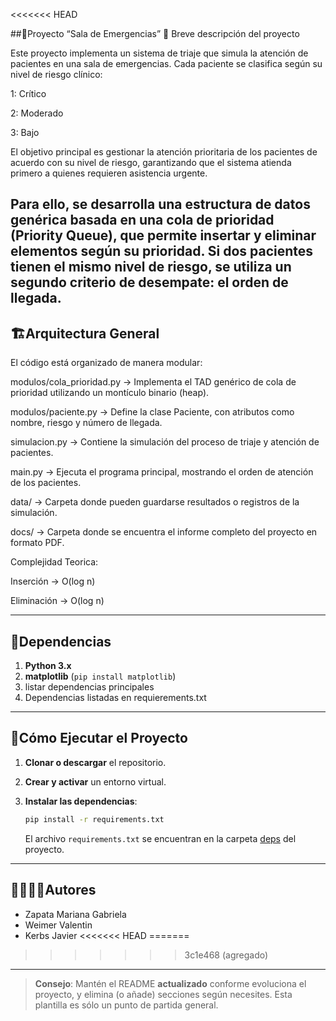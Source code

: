 <<<<<<< HEAD

##🐍Proyecto “Sala de Emergencias”
🏥 Breve descripción del proyecto

Este proyecto implementa un sistema de triaje que simula la atención de pacientes en una sala de emergencias.
Cada paciente se clasifica según su nivel de riesgo clínico:

1: Crítico

2: Moderado

3: Bajo

El objetivo principal es gestionar la atención prioritaria de los pacientes de acuerdo con su nivel de riesgo, garantizando que el sistema atienda primero a quienes requieren asistencia urgente.

Para ello, se desarrolla una estructura de datos genérica basada en una cola de prioridad (Priority Queue), que permite insertar y eliminar elementos según su prioridad.
Si dos pacientes tienen el mismo nivel de riesgo, se utiliza un segundo criterio de desempate: el orden de llegada.
---
## 🏗Arquitectura General
El código está organizado de manera modular:

modulos/cola_prioridad.py → Implementa el TAD genérico de cola de prioridad utilizando un montículo binario (heap).

modulos/paciente.py → Define la clase Paciente, con atributos como nombre, riesgo y número de llegada.

simulacion.py → Contiene la simulación del proceso de triaje y atención de pacientes.

main.py → Ejecuta el programa principal, mostrando el orden de atención de los pacientes.

data/ → Carpeta donde pueden guardarse resultados o registros de la simulación.

docs/ → Carpeta donde se encuentra el informe completo del proyecto en formato PDF.

Complejidad Teorica:

Inserción → O(log n)

Eliminación → O(log n)

---
## 📑Dependencias

1. **Python 3.x**
2. **matplotlib** (`pip install matplotlib`)
3. listar dependencias principales
4. Dependencias listadas en requierements.txt

---
## 🚀Cómo Ejecutar el Proyecto
1. **Clonar o descargar** el repositorio.

2. **Crear y activar** un entorno virtual.

3. **Instalar las dependencias**:
   ```bash
   pip install -r requirements.txt
   ```
   El archivo `requirements.txt` se encuentran en la carpeta [deps](./deps) del proyecto.

---
## 🙎‍♀️🙎‍♂️Autores

- Zapata Mariana Gabriela
- Weimer Valentin
- Kerbs Javier
<<<<<<< HEAD
=======

>>>>>>> 3c1e468 (agregado)
---

> **Consejo**: Mantén el README **actualizado** conforme evoluciona el proyecto, y elimina (o añade) secciones según necesites. Esta plantilla es sólo un punto de partida general.
